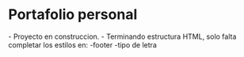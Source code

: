 <h1>Portafolio personal</h1>
- Proyecto en construccion.
- Terminando estructura HTML, solo falta completar los estilos en:
  -footer
  -tipo de letra
